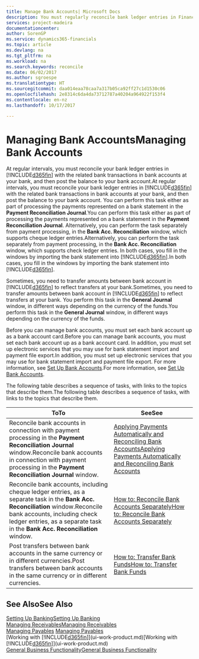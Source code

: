 ```yaml
---
title: Manage Bank Accounts| Microsoft Docs
description: You must regularly reconcile bank ledger entries in Financials with the related bank transactions in your bank accounts.
services: project-madeira
documentationcenter: 
author: SorenGP
ms.service: dynamics365-financials
ms.topic: article
ms.devlang: na
ms.tgt_pltfrm: na
ms.workload: na
ms.search.keywords: reconcile
ms.date: 06/02/2017
ms.author: sgroespe
ms.translationtype: HT
ms.sourcegitcommit: daa014eaa78caa7a317b05ca92ff27c1d1530c06
ms.openlocfilehash: 2e8314c6da4da73712787a40204a964922f153f4
ms.contentlocale: en-nz
ms.lasthandoff: 10/17/2017

---
```

# <a name="managing-bank-accounts"></a><span data-ttu-id="ecf0e-103">Managing Bank Accounts</span><span class="sxs-lookup"><span data-stu-id="ecf0e-103">Managing Bank Accounts</span></span>
<span data-ttu-id="ecf0e-104">At regular intervals, you must reconcile your bank ledger entries in [!INCLUDE[d365fin](includes/d365fin_md.md)] with the related bank transactions in bank accounts at your bank, and then post the balance to your bank account.</span><span class="sxs-lookup"><span data-stu-id="ecf0e-104">At regular intervals, you must reconcile your bank ledger entries in [!INCLUDE[d365fin](includes/d365fin_md.md)] with the related bank transactions in bank accounts at your bank, and then post the balance to your bank account.</span></span> <span data-ttu-id="ecf0e-105">You can perform this task either as part of processing the payments represented on a bank statement in the **Payment Reconciliation Journal**.</span><span class="sxs-lookup"><span data-stu-id="ecf0e-105">You can perform this task either as part of processing the payments represented on a bank statement in the **Payment Reconciliation Journal**.</span></span> <span data-ttu-id="ecf0e-106">Alternatively, you can perform the task separately from payment processing, in the **Bank Acc. Reconciliation** window, which supports cheque ledger entries.</span><span class="sxs-lookup"><span data-stu-id="ecf0e-106">Alternatively, you can perform the task separately from payment processing, in the **Bank Acc. Reconciliation** window, which supports check ledger entries.</span></span> <span data-ttu-id="ecf0e-107">In both cases, you fill in the windows by importing the bank statement into [!INCLUDE[d365fin](includes/d365fin_md.md)].</span><span class="sxs-lookup"><span data-stu-id="ecf0e-107">In both cases, you fill in the windows by importing the bank statement into [!INCLUDE[d365fin](includes/d365fin_md.md)].</span></span>

<span data-ttu-id="ecf0e-108">Sometimes, you need to transfer amounts between bank account in [!INCLUDE[d365fin](includes/d365fin_md.md)] to reflect transfers at your bank.</span><span class="sxs-lookup"><span data-stu-id="ecf0e-108">Sometimes, you need to transfer amounts between bank account in [!INCLUDE[d365fin](includes/d365fin_md.md)] to reflect transfers at your bank.</span></span> <span data-ttu-id="ecf0e-109">You perform this task in the **General Journal** window, in different ways depending on the currency of the funds.</span><span class="sxs-lookup"><span data-stu-id="ecf0e-109">You perform this task in the **General Journal** window, in different ways depending on the currency of the funds.</span></span>

<span data-ttu-id="ecf0e-110">Before you can manage bank accounts, you must set each bank account up as a bank account card.</span><span class="sxs-lookup"><span data-stu-id="ecf0e-110">Before you can manage bank accounts, you must set each bank account up as a bank account card.</span></span> <span data-ttu-id="ecf0e-111">In addition, you must set up electronic services that you may use for bank statement import and payment file export.</span><span class="sxs-lookup"><span data-stu-id="ecf0e-111">In addition, you must set up electronic services that you may use for bank statement import and payment file export.</span></span> <span data-ttu-id="ecf0e-112">For more information, see [Set Up Bank Accounts](bank-setup-banking.md).</span><span class="sxs-lookup"><span data-stu-id="ecf0e-112">For more information, see [Set Up Bank Accounts](bank-setup-banking.md).</span></span>

<span data-ttu-id="ecf0e-113">The following table describes a sequence of tasks, with links to the topics that describe them.</span><span class="sxs-lookup"><span data-stu-id="ecf0e-113">The following table describes a sequence of tasks, with links to the topics that describe them.</span></span>

| <span data-ttu-id="ecf0e-114">To</span><span class="sxs-lookup"><span data-stu-id="ecf0e-114">To</span></span> | <span data-ttu-id="ecf0e-115">See</span><span class="sxs-lookup"><span data-stu-id="ecf0e-115">See</span></span> |
| --- | --- |
| <span data-ttu-id="ecf0e-116">Reconcile bank accounts in connection with payment processing in the **Payment Reconciliation Journal** window.</span><span class="sxs-lookup"><span data-stu-id="ecf0e-116">Reconcile bank accounts in connection with payment processing in the **Payment Reconciliation Journal** window.</span></span> |[<span data-ttu-id="ecf0e-117">Applying Payments Automatically and Reconciling Bank Accounts</span><span class="sxs-lookup"><span data-stu-id="ecf0e-117">Applying Payments Automatically and Reconciling Bank Accounts</span></span>](receivables-apply-payments-auto-reconcile-bank-accounts.md) |
| <span data-ttu-id="ecf0e-118">Reconcile bank accounts, including cheque ledger entries, as a separate task in the **Bank Acc. Reconciliation** window.</span><span class="sxs-lookup"><span data-stu-id="ecf0e-118">Reconcile bank accounts, including check ledger entries, as a separate task in the **Bank Acc. Reconciliation** window.</span></span> |[<span data-ttu-id="ecf0e-119">How to: Reconcile Bank Accounts Separately</span><span class="sxs-lookup"><span data-stu-id="ecf0e-119">How to: Reconcile Bank Accounts Separately</span></span>](bank-how-reconcile-bank-accounts-separately.md) |
| <span data-ttu-id="ecf0e-120">Post transfers between bank accounts in the same currency or in different currencies.</span><span class="sxs-lookup"><span data-stu-id="ecf0e-120">Post transfers between bank accounts in the same currency or in different currencies.</span></span> |[<span data-ttu-id="ecf0e-121">How to: Transfer Bank Funds</span><span class="sxs-lookup"><span data-stu-id="ecf0e-121">How to: Transfer Bank Funds</span></span>](bank-how-transfer-bank-funds.md) |

## <a name="see-also"></a><span data-ttu-id="ecf0e-122">See Also</span><span class="sxs-lookup"><span data-stu-id="ecf0e-122">See Also</span></span>
[<span data-ttu-id="ecf0e-123">Setting Up Banking</span><span class="sxs-lookup"><span data-stu-id="ecf0e-123">Setting Up Banking</span></span>](bank-setup-banking.md)  
[<span data-ttu-id="ecf0e-124">Managing Receivables</span><span class="sxs-lookup"><span data-stu-id="ecf0e-124">Managing Receivables</span></span>](receivables-manage-receivables.md)  
<span data-ttu-id="ecf0e-125">[Managing Payables](payables-manage-payables.md)  </span><span class="sxs-lookup"><span data-stu-id="ecf0e-125">[Managing Payables](payables-manage-payables.md)  </span></span>  
<span data-ttu-id="ecf0e-126">[Working with [!INCLUDE[d365fin](includes/d365fin_md.md)]](ui-work-product.md)</span><span class="sxs-lookup"><span data-stu-id="ecf0e-126">[Working with [!INCLUDE[d365fin](includes/d365fin_md.md)]](ui-work-product.md)</span></span>  
[<span data-ttu-id="ecf0e-127">General Business Functionality</span><span class="sxs-lookup"><span data-stu-id="ecf0e-127">General Business Functionality</span></span>](ui-across-business-areas.md)  

